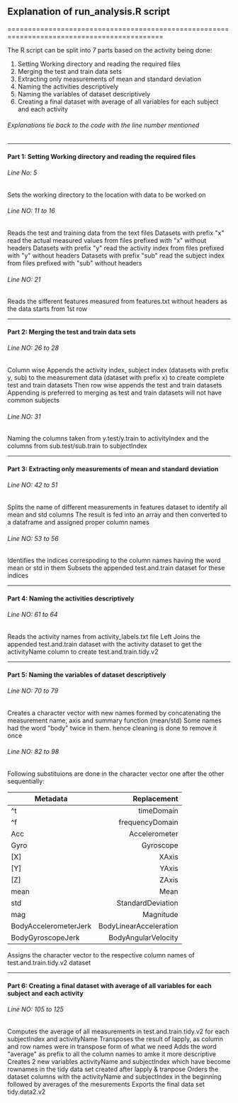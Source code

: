 ## Explanation of run_analysis.R script
============================================================================================

The R script can be split into 7 parts based on the activity being done:

1. Setting Working directory and reading the required files
2. Merging the test and train data sets
3. Extracting only measurements of mean and standard deviation
4. Naming the activities descriptively
5. Naming the variables of dataset descriptively
6. Creating a final dataset with average of all variables for each subject and each activity

###### Explanations tie back to the code with the line number mentioned

--------------------------------------------------------------------------------------------
#### Part 1: Setting Working directory and reading the required files


###### Line No: 5 
Sets the working directory to the location with data to be worked on

###### Line NO: 11 to 16
Reads the test and training data from the text files
Datasets with prefix "x" read the actual measured values from files prefixed with "x" without headers
Datasets with prefix "y" read the activity index from files prefixed with "y" without headers
Datasets with prefix "sub" read the subject index from files prefixed with "sub" without headers


###### Line NO: 21
Reads the sifferent features measured from features.txt without headers as the data starts from 1st row

--------------------------------------------------------------------------------------------
#### Part 2: Merging the test and train data sets

###### Line NO: 26 to 28
Column wise Appends the activity index, subject index (datasets with prefix y, sub) to the measurement data (dataset with prefix x) to create complete test and train datasets
Then row wise appends the test and train datasets
Appending is preferred to merging as test and train datasets will not have common subjects


###### Line NO: 31
Naming the columns taken from y.test/y.train to activityIndex and the columns from sub.test/sub.train to subjectIndex

--------------------------------------------------------------------------------------------
#### Part 3: Extracting only measurements of mean and standard deviation

###### Line NO: 42 to 51
Splits the name of different measurements in features dataset to identify all mean and std columns
The result is fed into an array and then converted to a dataframe and assigned proper column names

###### Line NO: 53 to 56
Identifies the indices correspoding to the column names having the word mean or std in them
Subsets the appended test.and.train dataset for these indices

--------------------------------------------------------------------------------------------
#### Part 4: Naming the activities descriptively


###### Line NO: 61 to 64
Reads the activity names from activity_labels.txt file
Left Joins the appended test.and.train dataset with the activity dataset to get the activityName column to create test.and.train.tidy.v2

--------------------------------------------------------------------------------------------
#### Part 5: Naming the variables of dataset descriptively

###### Line NO: 70 to 79
Creates a character vector with new names formed by concatenating the measurement name, axis and summary function (mean/std)
Some names had the word "body" twice in them. hence cleaning is done to remove it once

###### Line NO: 82 to 98
Following substituions are done in the character vector one after the other sequentially:

Metadata	 	|	Replacement
------------------------|-------------------:	
^t		 	| timeDomain
^f		 	| frequencyDomain
Acc		 	| Accelerometer
Gyro		 	| Gyroscope
[X]		 	| XAxis
[Y]		 	| YAxis
[Z]		 	| ZAxis
mean		 	| Mean
std		 	| StandardDeviation
mag		 	| Magnitude
BodyAccelerometerJerk	| BodyLinearAcceleration
BodyGyroscopeJerk	| BodyAngularVelocity

Assigns the character vector to the respective column names of test.and.train.tidy.v2 dataset

--------------------------------------------------------------------------------------------
#### Part 6: Creating a final dataset with average of all variables for each subject and each activity

###### Line NO: 105 to 125
Computes the average of all measurements in test.and.train.tidy.v2 for each subjectIndex and activityName
Transposes the result of lapply, as column and row names were in transpose form of what we need
Adds the word "average" as prefix to all the column names to amke it more descriptive
Creates 2 new variables activityName and subjectIndex which have become rownames in the tidy data set created after lapply & tranpose
Orders the dataset columns with the activityName and subjectIndex in the beginning followed by averages of the mesurements
Exports the final data set tidy.data2.v2